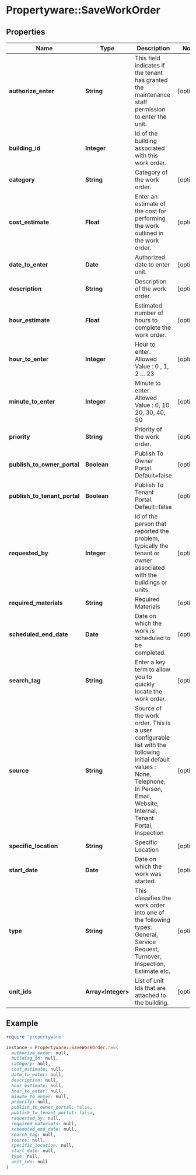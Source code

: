 # Propertyware::SaveWorkOrder

## Properties

| Name | Type | Description | Notes |
| ---- | ---- | ----------- | ----- |
| **authorize_enter** | **String** | This field indicates if the tenant has granted the maintenance staff permission to enter the unit. | [optional] |
| **building_id** | **Integer** | Id of the building associated with this work order. |  |
| **category** | **String** | Category of the work order. | [optional] |
| **cost_estimate** | **Float** | Enter an estimate of the cost for performing the work outlined in the work order. | [optional] |
| **date_to_enter** | **Date** | Authorized date to enter unit. | [optional] |
| **description** | **String** | Description of the work order. | [optional] |
| **hour_estimate** | **Float** | Estimated number of hours to complete the work order. | [optional] |
| **hour_to_enter** | **Integer** | Hour to enter. Allowed Value : 0 , 1, 2 ... 23 | [optional] |
| **minute_to_enter** | **Integer** | Minute to enter. Allowed Value : 0, 10, 20, 30, 40, 50 | [optional] |
| **priority** | **String** | Priority of the work order. | [optional] |
| **publish_to_owner_portal** | **Boolean** | Publish To Owner Portal. Default&#x3D;false | [optional] |
| **publish_to_tenant_portal** | **Boolean** | Publish To Tenant Portal. Default&#x3D;false | [optional] |
| **requested_by** | **Integer** | Id of the person that reported the problem, typically the tenant or owner associated with the buildings or units. | [optional] |
| **required_materials** | **String** | Required Materials | [optional] |
| **scheduled_end_date** | **Date** | Date on which the work is scheduled to be completed. | [optional] |
| **search_tag** | **String** | Enter a key term to allow you to quickly locate the work order. | [optional] |
| **source** | **String** | Source of the work order. This is a user configurable list with the following initial default values : None, Telephone, In Person, Email, Website, Internal, Tenant Portal, Inspection | [optional] |
| **specific_location** | **String** | Specific Location | [optional] |
| **start_date** | **Date** | Date on which the work was started. | [optional] |
| **type** | **String** | This classifies the work order into one of the following types: General, Service Request, Turnover, Inspection, Estimate etc. | [optional] |
| **unit_ids** | **Array&lt;Integer&gt;** | List of unit Ids that are attached to the building. | [optional] |

## Example

```ruby
require 'propertyware'

instance = Propertyware::SaveWorkOrder.new(
  authorize_enter: null,
  building_id: null,
  category: null,
  cost_estimate: null,
  date_to_enter: null,
  description: null,
  hour_estimate: null,
  hour_to_enter: null,
  minute_to_enter: null,
  priority: null,
  publish_to_owner_portal: false,
  publish_to_tenant_portal: false,
  requested_by: null,
  required_materials: null,
  scheduled_end_date: null,
  search_tag: null,
  source: null,
  specific_location: null,
  start_date: null,
  type: null,
  unit_ids: null
)
```

